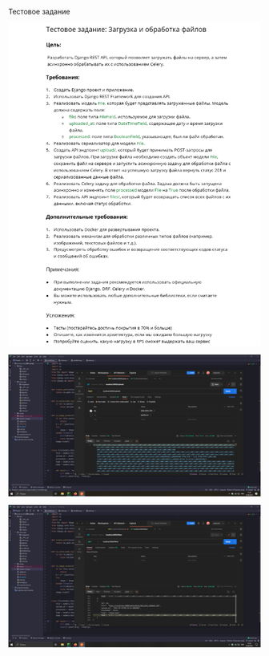Тестовое задание

![задание](https://github.com/filthps/files/blob/master/readme-images/0.png?raw=true)


![upload](https://github.com/filthps/files/blob/master/readme-images/1.png?raw=true)



![files](https://github.com/filthps/files/blob/master/readme-images/2.png?raw=true)
